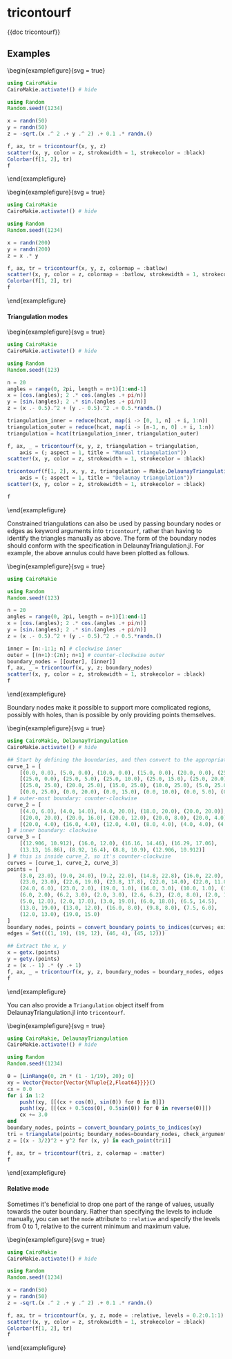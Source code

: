 # tricontourf

{{doc tricontourf}}

## Examples

\begin{examplefigure}{svg = true}
```julia
using CairoMakie
CairoMakie.activate!() # hide

using Random
Random.seed!(1234)

x = randn(50)
y = randn(50)
z = -sqrt.(x .^ 2 .+ y .^ 2) .+ 0.1 .* randn.()

f, ax, tr = tricontourf(x, y, z)
scatter!(x, y, color = z, strokewidth = 1, strokecolor = :black)
Colorbar(f[1, 2], tr)
f
```
\end{examplefigure}

\begin{examplefigure}{svg = true}
```julia
using CairoMakie
CairoMakie.activate!() # hide

using Random
Random.seed!(1234)

x = randn(200)
y = randn(200)
z = x .* y

f, ax, tr = tricontourf(x, y, z, colormap = :batlow)
scatter!(x, y, color = z, colormap = :batlow, strokewidth = 1, strokecolor = :black)
Colorbar(f[1, 2], tr)
f
```
\end{examplefigure}

#### Triangulation modes

\begin{examplefigure}{svg = true}
```julia
using CairoMakie
CairoMakie.activate!() # hide

using Random
Random.seed!(123)

n = 20
angles = range(0, 2pi, length = n+1)[1:end-1]
x = [cos.(angles); 2 .* cos.(angles .+ pi/n)]
y = [sin.(angles); 2 .* sin.(angles .+ pi/n)]
z = (x .- 0.5).^2 + (y .- 0.5).^2 .+ 0.5.*randn.()

triangulation_inner = reduce(hcat, map(i -> [0, 1, n] .+ i, 1:n))
triangulation_outer = reduce(hcat, map(i -> [n-1, n, 0] .+ i, 1:n))
triangulation = hcat(triangulation_inner, triangulation_outer)

f, ax, _ = tricontourf(x, y, z, triangulation = triangulation,
    axis = (; aspect = 1, title = "Manual triangulation"))
scatter!(x, y, color = z, strokewidth = 1, strokecolor = :black)

tricontourf(f[1, 2], x, y, z, triangulation = Makie.DelaunayTriangulation(),
    axis = (; aspect = 1, title = "Delaunay triangulation"))
scatter!(x, y, color = z, strokewidth = 1, strokecolor = :black)

f
```
\end{examplefigure}

Constrained triangulations can also be used by passing boundary nodes or edges as keyword arguments into `tricontourf`, rather than having to identify the triangles manually as above. The form of the boundary nodes should conform with the specification in DelaunayTriangulation.jl. For example, the above annulus could have been plotted as follows.

\begin{examplefigure}{svg = true}
```julia
using CairoMakie

using Random
Random.seed!(123)

n = 20
angles = range(0, 2pi, length = n+1)[1:end-1]
x = [cos.(angles); 2 .* cos.(angles .+ pi/n)]
y = [sin.(angles); 2 .* sin.(angles .+ pi/n)]
z = (x .- 0.5).^2 + (y .- 0.5).^2 .+ 0.5.*randn.()

inner = [n:-1:1; n] # clockwise inner 
outer = [(n+1):(2n); n+1] # counter-clockwise outer
boundary_nodes = [[outer], [inner]]
f, ax, _ = tricontourf(x, y, z; boundary_nodes)
scatter!(x, y, color = z, strokewidth = 1, strokecolor = :black)
f
```
\end{examplefigure}

Boundary nodes make it possible to support more complicated regions, possibly with holes, than is possible by only providing points themselves.

\begin{examplefigure}{svg = true}
```julia
using CairoMakie, DelaunayTriangulation
CairoMakie.activate!() # hide 

## Start by defining the boundaries, and then convert to the appropriate interface 
curve_1 = [
    [(0.0, 0.0), (5.0, 0.0), (10.0, 0.0), (15.0, 0.0), (20.0, 0.0), (25.0, 0.0)],
    [(25.0, 0.0), (25.0, 5.0), (25.0, 10.0), (25.0, 15.0), (25.0, 20.0), (25.0, 25.0)],
    [(25.0, 25.0), (20.0, 25.0), (15.0, 25.0), (10.0, 25.0), (5.0, 25.0), (0.0, 25.0)],
    [(0.0, 25.0), (0.0, 20.0), (0.0, 15.0), (0.0, 10.0), (0.0, 5.0), (0.0, 0.0)]
] # outer-most boundary: counter-clockwise  
curve_2 = [
    [(4.0, 6.0), (4.0, 14.0), (4.0, 20.0), (18.0, 20.0), (20.0, 20.0)],
    [(20.0, 20.0), (20.0, 16.0), (20.0, 12.0), (20.0, 8.0), (20.0, 4.0)],
    [(20.0, 4.0), (16.0, 4.0), (12.0, 4.0), (8.0, 4.0), (4.0, 4.0), (4.0, 6.0)]
] # inner boundary: clockwise 
curve_3 = [
    [(12.906, 10.912), (16.0, 12.0), (16.16, 14.46), (16.29, 17.06),
    (13.13, 16.86), (8.92, 16.4), (8.8, 10.9), (12.906, 10.912)]
] # this is inside curve_2, so it's counter-clockwise 
curves = [curve_1, curve_2, curve_3]
points = [
    (3.0, 23.0), (9.0, 24.0), (9.2, 22.0), (14.8, 22.8), (16.0, 22.0),
    (23.0, 23.0), (22.6, 19.0), (23.8, 17.8), (22.0, 14.0), (22.0, 11.0),
    (24.0, 6.0), (23.0, 2.0), (19.0, 1.0), (16.0, 3.0), (10.0, 1.0), (11.0, 3.0),
    (6.0, 2.0), (6.2, 3.0), (2.0, 3.0), (2.6, 6.2), (2.0, 8.0), (2.0, 11.0),
    (5.0, 12.0), (2.0, 17.0), (3.0, 19.0), (6.0, 18.0), (6.5, 14.5),
    (13.0, 19.0), (13.0, 12.0), (16.0, 8.0), (9.8, 8.0), (7.5, 6.0),
    (12.0, 13.0), (19.0, 15.0)
]
boundary_nodes, points = convert_boundary_points_to_indices(curves; existing_points=points)
edges = Set(((1, 19), (19, 12), (46, 4), (45, 12)))

## Extract the x, y 
x = getx.(points)
y = gety.(points)
z = (x .- 1) .* (y .+ 1) 
f, ax, _ = tricontourf(x, y, z, boundary_nodes = boundary_nodes, edges = edges, levels = 30)
f
```
\end{examplefigure}

You can also provide a `Triangulation` object itself from DelaunayTriangulation.jl into `tricontourf`.

\begin{examplefigure}{svg = true}
```julia
using CairoMakie, DelaunayTriangulation
CairoMakie.activate!() # hide 

using Random
Random.seed!(1234)

θ = [LinRange(0, 2π * (1 - 1/19), 20); 0]
xy = Vector{Vector{Vector{NTuple{2,Float64}}}}()
cx = 0.0
for i in 1:2
    push!(xy, [[(cx + cos(θ), sin(θ)) for θ in θ]])
    push!(xy, [[(cx + 0.5cos(θ), 0.5sin(θ)) for θ in reverse(θ)]])
    cx += 3.0
end
boundary_nodes, points = convert_boundary_points_to_indices(xy)
tri = triangulate(points; boundary_nodes=boundary_nodes, check_arguments=false)
z = [(x - 3/2)^2 + y^2 for (x, y) in each_point(tri)]

f, ax, tr = tricontourf(tri, z, colormap = :matter)
f
```
\end{examplefigure}

#### Relative mode

Sometimes it's beneficial to drop one part of the range of values, usually towards the outer boundary.
Rather than specifying the levels to include manually, you can set the `mode` attribute
to `:relative` and specify the levels from 0 to 1, relative to the current minimum and maximum value.

\begin{examplefigure}{svg = true}
```julia
using CairoMakie
CairoMakie.activate!() # hide

using Random
Random.seed!(1234)

x = randn(50)
y = randn(50)
z = -sqrt.(x .^ 2 .+ y .^ 2) .+ 0.1 .* randn.()

f, ax, tr = tricontourf(x, y, z, mode = :relative, levels = 0.2:0.1:1)
scatter!(x, y, color = z, strokewidth = 1, strokecolor = :black)
Colorbar(f[1, 2], tr)
f
```
\end{examplefigure}
